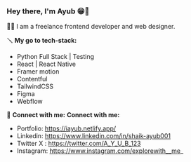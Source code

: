 ### Hey there, I'm Ayub 😁👋

🧑‍🦲 I am a freelance frontend developer and web designer.

🪛 **My go to tech-stack:**
- Python Full Stack | Testing
- React | React Native
- Framer motion
- Contentful
- TailwindCSS
- Figma
- Webflow


🙌 **Connect with me:**
**Connect with me:**
- Portfolio: https://iayub.netlify.app/
- Linkedin: https://www.linkedin.com/in/shaik-ayub001
- Twitter X : https://twitter.com/A_Y_U_B_123
- Instagram: https://www.instagram.com/explorewith__me_
<!--
**iAyubDev/iAyubDev** is a ✨ _special_ ✨ repository because its `README.md` (this file) appears on your GitHub profile.
Here are some ideas to get you started:
- 🔭 I’m currently working on ...
- 🌱 I’m currently learning ...
- 👯 I’m looking to collaborate on ...
- 🤔 I’m looking for help with ...
- 💬 Ask me about ...
- 📫 How to reach me: ...
- 😄 Pronouns: ...
- ⚡ Fun fact: ...
-->
